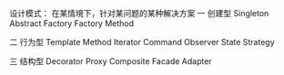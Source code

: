 设计模式： 在某情境下，针对某问题的某种解决方案
一 创建型
Singleton
Abstract Factory
Factory Method

二 行为型
Template Method
Iterator
Command
Observer
State
Strategy

三 结构型
Decorator
Proxy
Composite
Facade
Adapter